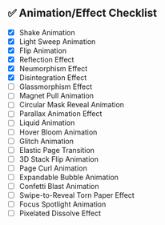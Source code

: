 ## ✅ Animation/Effect Checklist

- [x] Shake Animation  
- [x] Light Sweep Animation  
- [x] Flip Animation  
- [x] Reflection Effect
- [x] Neumorphism Effect
- [x] Disintegration Effect  
- [ ] Glassmorphism Effect 
- [ ] Magnet Pull Animation  
- [ ] Circular Mask Reveal Animation  
- [ ] Parallax Animation Effect  
- [ ] Liquid Animation
- [ ] Hover Bloom Animation
- [ ] Glitch Animation
- [ ] Elastic Page Transition  
- [ ] 3D Stack Flip Animation  
- [ ] Page Curl Animation  
- [ ] Expandable Bubble Animation  
- [ ] Confetti Blast Animation  
- [ ] Swipe-to-Reveal Torn Paper Effect  
- [ ] Focus Spotlight Animation  
- [ ] Pixelated Dissolve Effect  
